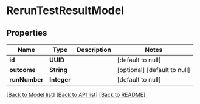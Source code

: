 # RerunTestResultModel
## Properties

| Name | Type | Description | Notes |
|------------ | ------------- | ------------- | -------------|
| **id** | **UUID** |  | [default to null] |
| **outcome** | **String** |  | [optional] [default to null] |
| **runNumber** | **Integer** |  | [default to null] |

[[Back to Model list]](../README.md#documentation-for-models) [[Back to API list]](../README.md#documentation-for-api-endpoints) [[Back to README]](../README.md)

